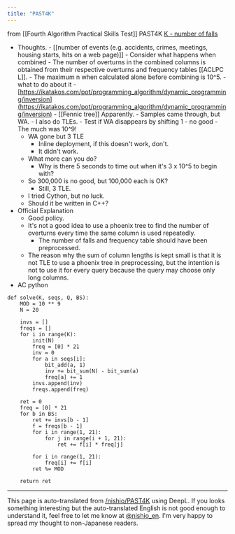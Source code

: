 ```yaml
---
title: "PAST4K"
---
```


from  [[Fourth Algorithm Practical Skills Test]]
PAST4K
[K - number of falls](https://atcoder.jp/contests/past202010-open/tasks/past202010_k)
- Thoughts.
        - [[number of events (e.g. accidents, crimes, meetings, housing starts, hits on a web page)]]
        - Consider what happens when combined
            - The number of overturns in the combined columns is obtained from their respective overturns and frequency tables [[ACLPC L]].
        - The maximum n when calculated alone before combining is 10^5.
        - what to do about it
            - [https://ikatakos.com/pot/programming_algorithm/dynamic_programming/inversion](https://ikatakos.com/pot/programming_algorithm/dynamic_programming/inversion)
                - [[Fennic tree]] Apparently.
        - Samples came through, but WA.
            - I also do TLEs.
        - Test if WA disappears by shifting 1
            - no good
        - The much was 10^9!
    - WA gone but 3 TLE
        - Inline deployment, if this doesn't work, don't.
        - It didn't work.
    - What more can you do?
        - Why is there 5 seconds to time out when it's 3 x 10^5 to begin with?
    - So 300,000 is no good, but 100,000 each is OK?
        - Still, 3 TLE.
    - I tried Cython, but no luck.
    - Should it be written in C++?
- Official Explanation
    - Good policy.
    - It's not a good idea to use a phoenix tree to find the number of overturns every time the same column is used repeatedly.
        - The number of falls and frequency table should have been preprocessed.
    - The reason why the sum of column lengths is kept small is that it is not TLE to use a phoenix tree in preprocessing, but the intention is not to use it for every query because the query may choose only long columns.
- AC
python

```
def solve(K, seqs, Q, BS):
    MOD = 10 ** 9
    N = 20

    invs = []
    freqs = []
    for i in range(K):
        init(N)
        freq = [0] * 21
        inv = 0
        for a in seqs[i]:
            bit_add(a, 1)
            inv += bit_sum(N) - bit_sum(a)
            freq[a] += 1
        invs.append(inv)
        freqs.append(freq)

    ret = 0
    freq = [0] * 21
    for b in BS:
        ret += invs[b - 1]
        f = freqs[b - 1]
        for i in range(1, 21):
            for j in range(i + 1, 21):
                ret += f[i] * freq[j]

        for i in range(1, 21):
            freq[i] += f[i]
        ret %= MOD

    return ret
```



---
This page is auto-translated from [/nishio/PAST4K](https://scrapbox.io/nishio/PAST4K) using DeepL. If you looks something interesting but the auto-translated English is not good enough to understand it, feel free to let me know at [@nishio_en](https://twitter.com/nishio_en). I'm very happy to spread my thought to non-Japanese readers.
